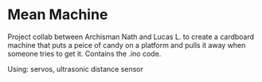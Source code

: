 # Mean Machine
Project collab between Archisman Nath and Lucas L. to create a cardboard machine that puts a peice of candy on a platform and pulls it away when someone tries to get it. 
Contains the .ino code.

Using: servos, ultrasonic distance sensor
